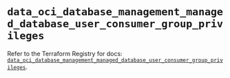 # `data_oci_database_management_managed_database_user_consumer_group_privileges`

Refer to the Terraform Registry for docs: [`data_oci_database_management_managed_database_user_consumer_group_privileges`](https://registry.terraform.io/providers/oracle/oci/6.18.0/docs/data-sources/database_management_managed_database_user_consumer_group_privileges).
